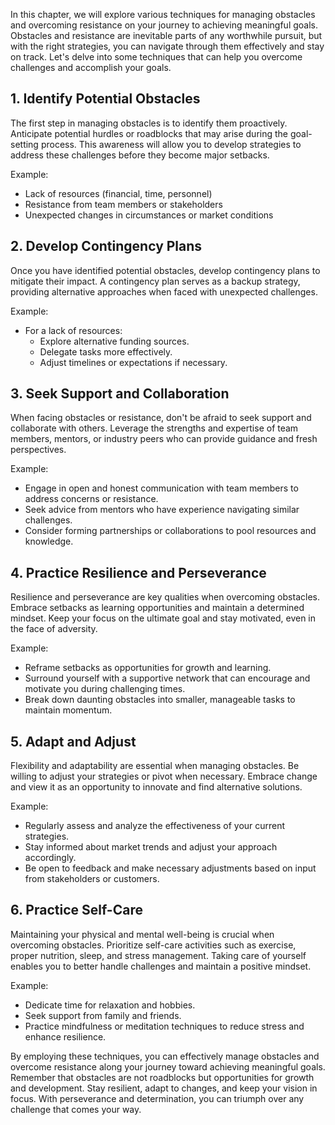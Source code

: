 
In this chapter, we will explore various techniques for managing obstacles and overcoming resistance on your journey to achieving meaningful goals. Obstacles and resistance are inevitable parts of any worthwhile pursuit, but with the right strategies, you can navigate through them effectively and stay on track. Let's delve into some techniques that can help you overcome challenges and accomplish your goals.

**1. Identify Potential Obstacles**
-----------------------------------

The first step in managing obstacles is to identify them proactively. Anticipate potential hurdles or roadblocks that may arise during the goal-setting process. This awareness will allow you to develop strategies to address these challenges before they become major setbacks.

Example:

* Lack of resources (financial, time, personnel)
* Resistance from team members or stakeholders
* Unexpected changes in circumstances or market conditions

**2. Develop Contingency Plans**
--------------------------------

Once you have identified potential obstacles, develop contingency plans to mitigate their impact. A contingency plan serves as a backup strategy, providing alternative approaches when faced with unexpected challenges.

Example:

* For a lack of resources:
  * Explore alternative funding sources.
  * Delegate tasks more effectively.
  * Adjust timelines or expectations if necessary.

**3. Seek Support and Collaboration**
-------------------------------------

When facing obstacles or resistance, don't be afraid to seek support and collaborate with others. Leverage the strengths and expertise of team members, mentors, or industry peers who can provide guidance and fresh perspectives.

Example:

* Engage in open and honest communication with team members to address concerns or resistance.
* Seek advice from mentors who have experience navigating similar challenges.
* Consider forming partnerships or collaborations to pool resources and knowledge.

**4. Practice Resilience and Perseverance**
-------------------------------------------

Resilience and perseverance are key qualities when overcoming obstacles. Embrace setbacks as learning opportunities and maintain a determined mindset. Keep your focus on the ultimate goal and stay motivated, even in the face of adversity.

Example:

* Reframe setbacks as opportunities for growth and learning.
* Surround yourself with a supportive network that can encourage and motivate you during challenging times.
* Break down daunting obstacles into smaller, manageable tasks to maintain momentum.

**5. Adapt and Adjust**
-----------------------

Flexibility and adaptability are essential when managing obstacles. Be willing to adjust your strategies or pivot when necessary. Embrace change and view it as an opportunity to innovate and find alternative solutions.

Example:

* Regularly assess and analyze the effectiveness of your current strategies.
* Stay informed about market trends and adjust your approach accordingly.
* Be open to feedback and make necessary adjustments based on input from stakeholders or customers.

**6. Practice Self-Care**
-------------------------

Maintaining your physical and mental well-being is crucial when overcoming obstacles. Prioritize self-care activities such as exercise, proper nutrition, sleep, and stress management. Taking care of yourself enables you to better handle challenges and maintain a positive mindset.

Example:

* Dedicate time for relaxation and hobbies.
* Seek support from family and friends.
* Practice mindfulness or meditation techniques to reduce stress and enhance resilience.

By employing these techniques, you can effectively manage obstacles and overcome resistance along your journey toward achieving meaningful goals. Remember that obstacles are not roadblocks but opportunities for growth and development. Stay resilient, adapt to changes, and keep your vision in focus. With perseverance and determination, you can triumph over any challenge that comes your way.
